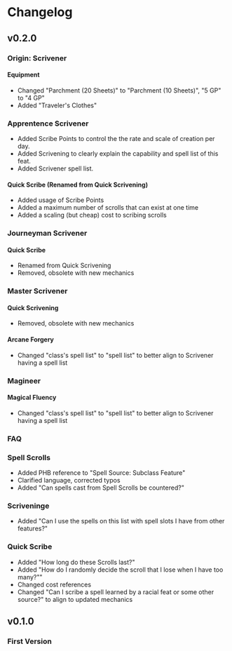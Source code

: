 # Changelog

## v0.2.0
### Origin: Scrivener
#### Equipment
- Changed "Parchment (20 Sheets)" to "Parchment (10 Sheets)", "5 GP" to "4 GP"
- Added "Traveler's Clothes"

### Apprentence Scrivener
- Added Scribe Points to control the the rate and scale of creation per day.
- Added Scrivening to clearly explain the capability and spell list of this feat.
- Added Scrivener spell list.
#### Quick Scribe (Renamed from Quick Scrivening)
- Added usage of Scribe Points
- Added a maximum number of scrolls that can exist at one time
- Added a scaling (but cheap) cost to scribing scrolls

### Journeyman Scrivener
#### Quick Scribe
- Renamed from Quick Scrivening
- Removed, obsolete with new mechanics

### Master Scrivener
#### Quick Scrivening
- Removed, obsolete with new mechanics

#### Arcane Forgery
- Changed "class's spell list" to "spell list" to better align to Scrivener having a spell list


### Magineer
#### Magical Fluency
- Changed "class's spell list" to "spell list" to better align to Scrivener having a spell list

### FAQ
### Spell Scrolls
- Added PHB reference to "Spell Source: Subclass Feature"
- Clarified language, corrected typos
- Added "Can spells cast from Spell Scrolls be countered?"

### Scriveninge
- Added "Can I use the spells on this list with spell slots I have from other features?"

### Quick Scribe
- Added "How long do these Scrolls last?"
- Added "How do I randomly decide the scroll that I lose when I have too many?""
- Changed cost references
- Changed "Can I scribe a spell learned by a racial feat or some other source?" to align to updated mechanics

## v0.1.0
### First Version
